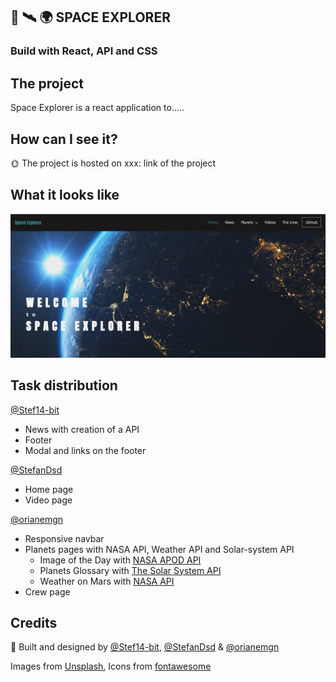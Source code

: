 ## :rocket: :artificial_satellite: :earth_africa: SPACE EXPLORER

### Build with React, API and CSS

## The project

Space Explorer is a react application to.....

## How can I see it?

:sun_with_face: The project is hosted on xxx: link of the project

## What it looks like

<!-- [![firstPage]())] -->
<img src="./src/assests/readme/home-page.JPG">

## Task distribution

[@Stef14-bit](https://github.com/Stef14-bit)

- News with creation of a API
- Footer
- Modal and links on the footer

[@StefanDsd](https://github.com/StefanDsd)

- Home page
- Video page

[@orianemgn](https://github.com/orianemgn/)

- Responsive navbar
- Planets pages with NASA API, Weather API and Solar-system API
  - Image of the Day with [NASA APOD API](https://api.nasa.gov/)
  - Planets Glossary with [The Solar System API](https://api.le-systeme-solaire.net/en/)
  - Weather on Mars with [NASA API](`https://mars.nasa.gov/rss/api/?feed=weather&category=msl&feedtype=json)
- Crew page

## Credits

:raised_hands: Built and designed by [@Stef14-bit](https://github.com/Stef14-bit), [@StefanDsd](https://github.com/StefanDsd) & [@orianemgn](https://github.com/orianemgn/)

Images from [Unsplash](https://unsplash.com/), Icons from [fontawesome](https://fontawesome.com/)
